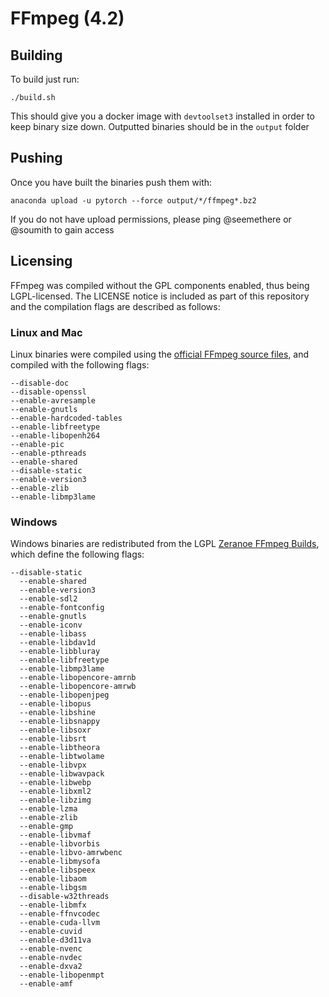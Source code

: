 # FFmpeg (4.2)

## Building

To build just run:

```
./build.sh
```

This should give you a docker image with `devtoolset3` installed in order to keep binary size down.
Outputted binaries should be in the `output` folder

## Pushing

Once you have built the binaries push them with:

```
anaconda upload -u pytorch --force output/*/ffmpeg*.bz2
```

If you do not have upload permissions, please ping @seemethere or @soumith to gain access

## Licensing
FFmpeg was compiled without the GPL components enabled, thus being LGPL-licensed. The LICENSE notice is included as part of this repository and the compilation flags are described as follows:

### Linux and Mac
Linux binaries were compiled using the [official FFmpeg source files](http://ffmpeg.org/releases/), and compiled with the following flags:

```
--disable-doc
--disable-openssl
--enable-avresample
--enable-gnutls
--enable-hardcoded-tables
--enable-libfreetype
--enable-libopenh264
--enable-pic
--enable-pthreads
--enable-shared
--disable-static
--enable-version3
--enable-zlib
--enable-libmp3lame
```

### Windows
Windows binaries are redistributed from the LGPL [Zeranoe FFmpeg Builds](http://ffmpeg.zeranoe.com/builds/), which define the following flags:

```
--disable-static
  --enable-shared
  --enable-version3
  --enable-sdl2
  --enable-fontconfig
  --enable-gnutls
  --enable-iconv
  --enable-libass
  --enable-libdav1d
  --enable-libbluray
  --enable-libfreetype
  --enable-libmp3lame
  --enable-libopencore-amrnb
  --enable-libopencore-amrwb
  --enable-libopenjpeg
  --enable-libopus
  --enable-libshine
  --enable-libsnappy
  --enable-libsoxr
  --enable-libsrt
  --enable-libtheora
  --enable-libtwolame
  --enable-libvpx
  --enable-libwavpack
  --enable-libwebp
  --enable-libxml2
  --enable-libzimg
  --enable-lzma
  --enable-zlib
  --enable-gmp
  --enable-libvmaf
  --enable-libvorbis
  --enable-libvo-amrwbenc
  --enable-libmysofa
  --enable-libspeex
  --enable-libaom
  --enable-libgsm
  --disable-w32threads
  --enable-libmfx
  --enable-ffnvcodec
  --enable-cuda-llvm
  --enable-cuvid
  --enable-d3d11va
  --enable-nvenc
  --enable-nvdec
  --enable-dxva2
  --enable-libopenmpt
  --enable-amf
```
